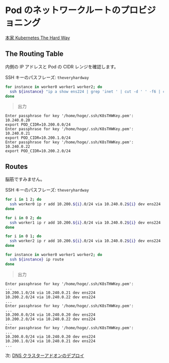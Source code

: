 # Pod のネットワークルートのプロビジョニング

[本家 Kubernetes The Hard Way](https://github.com/kelseyhightower/kubernetes-the-hard-way/blob/master/docs/11-pod-network-routes.md)

## The Routing Table

内側の IP アドレスと Pod の CIDR レンジを確認します。

SSH キーのパスフレーズ: `theveryhardway`

```sh
for instance in worker0 worker1 worker2; do
  ssh ${instance} "ip a show ens224 | grep 'inet ' | cut -d ' ' -f6 | cut -d/ -f1; cat ~/POD_CIDR"
done
```

> 出力

```
Enter passphrase for key '/home/hoge/.ssh/K8sTHWKey.pem':
10.240.0.20
export POD_CIDR=10.200.0.0/24
Enter passphrase for key '/home/hoge/.ssh/K8sTHWKey.pem':
10.240.0.21
export POD_CIDR=10.200.1.0/24
Enter passphrase for key '/home/hoge/.ssh/K8sTHWKey.pem':
10.240.0.22
export POD_CIDR=10.200.2.0/24
```

## Routes

脳筋ですみません。

SSH キーのパスフレーズ: `theveryhardway`

```sh
for i in 1 2; do
  ssh worker0 ip r add 10.200.${i}.0/24 via 10.240.0.2${i} dev ens224
done
```

```sh
for i in 0 2; do
  ssh worker1 ip r add 10.200.${i}.0/24 via 10.240.0.2${i} dev ens224
done
```

```sh
for i in 0 1; do
  ssh worker2 ip r add 10.200.${i}.0/24 via 10.240.0.2${i} dev ens224
done
```

```sh
for instance in worker0 worker1 worker2; do
  ssh ${instance} ip route
done
```

> 出力

```
Enter passphrase for key '/home/hoge/.ssh/K8sTHWKey.pem':
...
10.200.1.0/24 via 10.240.0.21 dev ens224
10.200.2.0/24 via 10.240.0.22 dev ens224
...
Enter passphrase for key '/home/hoge/.ssh/K8sTHWKey.pem':
...
10.200.0.0/24 via 10.240.0.20 dev ens224
10.200.2.0/24 via 10.240.0.22 dev ens224
...
Enter passphrase for key '/home/hoge/.ssh/K8sTHWKey.pem':
...
10.200.0.0/24 via 10.240.0.20 dev ens224
10.200.1.0/24 via 10.240.0.21 dev ens224
...
```

次: [DNS クラスターアドオンのデプロイ](12-dns-addon.md)
